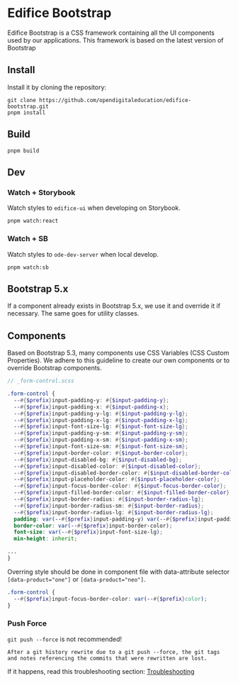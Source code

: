 # Edifice Bootstrap

Edifice Bootstrap is a CSS framework containing all the UI components used by our applications. This framework is based on the latest version of Bootstrap

## Install

Install it by cloning the repository:

```
git clone https://github.com/opendigitaleducation/edifice-bootstrap.git
pnpm install
```

## Build

```
pnpm build
```

## Dev

### Watch + Storybook

Watch styles to `edifice-ui` when developing on Storybook.

```
pnpm watch:react
```

### Watch + SB

Watch styles to `ode-dev-server` when local develop.

```
pnpm watch:sb
```

## Bootstrap 5.x

If a component already exists in Bootstrap 5.x, we use it and override it if necessary. The same goes for utility classes.

## Components

Based on Bootstrap 5.3, many components use CSS Variables (CSS Custom Properties). We adhere to this guideline to create our own components or to override Bootstrap components.

```scss
// _form-control.scss

.form-control {
  --#{$prefix}input-padding-y: #{$input-padding-y};
  --#{$prefix}input-padding-x: #{$input-padding-x};
  --#{$prefix}input-padding-y-lg: #{$input-padding-y-lg};
  --#{$prefix}input-padding-x-lg: #{$input-padding-x-lg};
  --#{$prefix}input-font-size-lg: #{$input-font-size-lg};
  --#{$prefix}input-padding-y-sm: #{$input-padding-y-sm};
  --#{$prefix}input-padding-x-sm: #{$input-padding-x-sm};
  --#{$prefix}input-font-size-sm: #{$input-font-size-sm};
  --#{$prefix}input-border-color: #{$input-border-color};
  --#{$prefix}input-disabled-bg: #{$input-disabled-bg};
  --#{$prefix}input-disabled-color: #{$input-disabled-color};
  --#{$prefix}input-disabled-border-color: #{$input-disabled-border-color};
  --#{$prefix}input-placeholder-color: #{$input-placeholder-color};
  --#{$prefix}input-focus-border-color: #{$input-focus-border-color};
  --#{$prefix}input-filled-border-color: #{$input-filled-border-color};
  --#{$prefix}input-border-radius: #{$input-border-radius-lg};
  --#{$prefix}input-border-radius-sm: #{$input-border-radius};
  --#{$prefix}input-border-radius-lg: #{$input-border-radius-lg};
  padding: var(--#{$prefix}input-padding-y) var(--#{$prefix}input-padding-x);
  border-color: var(--#{$prefix}input-border-color);
  font-size: var(--#{$prefix}input-font-size-lg);
  min-height: inherit;

...
}
```

Overring style should be done in component file with data-attribute selector `[data-product="one"]` or `[data-product="neo"]`.

```scss
.form-control {
  --#{$prefix}input-focus-border-color: var(--#{$prefix}color);
}
```

### Push Force

`git push --force` is not recommended!

```
After a git history rewrite due to a git push --force, the git tags and notes referencing the commits that were rewritten are lost.
```

If it happens, read this troubleshooting section: [Troubleshooting](https://semantic-release.gitbook.io/semantic-release/support/troubleshooting#release-not-found-release-branch-after-git-push-force)
